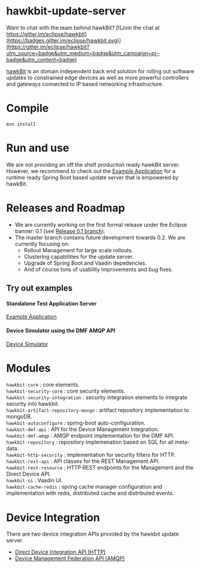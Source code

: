 # hawkbit-update-server

Want to chat with the team behind hawkBit? [![Join the chat at https://gitter.im/eclipse/hawkbit](https://badges.gitter.im/eclipse/hawkbit.svg)](https://gitter.im/eclipse/hawkbit?utm_source=badge&utm_medium=badge&utm_campaign=pr-badge&utm_content=badge)

[hawkBit](https://projects.eclipse.org/projects/iot.hawkbit) is an domain independent back end solution for rolling out software updates to constrained edge devices as well as more powerful controllers and gateways connected to IP based networking infrastructure.


# Compile
```
mvn install
```

# Run and use

We are not providing an off the shelf production ready hawkBit server. However, we recommend to check out the [Example Application](examples/hawkbit-example-app) for a runtime ready Spring Boot based update server that is empowered by hawkBit.

# Releases and Roadmap

* We are currently working on the first formal release under the Eclipse banner: 0.1 (see [Release 0.1 branch](https://github.com/eclipse/hawkbit/tree/release-train-0.1)).
* The master branch contains future development towards 0.2. We are currently focusing on:
  * Rollout Management for large scale rollouts.
  * Clustering capabilities for the update server.
  * Upgrade of Spring Boot and Vaadin depedencies.
  * And of course tons of usability improvements and bug fixes.


## Try out examples
#### Standalone Test Application Server
[Example Application](examples/hawkbit-example-app)
#### Device Simulator using the DMF AMQP API
[Device Simulator](examples/hawkbit-device-simulator)

# Modules
`hawkbit-core` : core elements.  
`hawkbit-security-core` : core security elements.  
`hawkbit-security-integration` : security integration elements to integrate security into hawkbit.  
`hawkbit-artifact-repository-mongo` : artifact repository implementation to mongoDB.    
`hawkbit-autoconfigure` : spring-boot auto-configuration.  
`hawkbit-dmf-api` : API for the Device Management Integration.  
`hawkbit-dmf-amqp` : AMQP endpoint implementation for the DMF API.  
`hawkbit-repository` : repository implemenation based on SQL for all meta-data.    
`hawkbit-http-security` : implementation for security filters for HTTP.    
`hawkbit-rest-api` : API classes for the REST Management API.  
`hawkbit-rest-resource` : HTTP REST endpoints for the Management and the Direct Device API.  
`hawkbit-ui` : Vaadin UI.  
`hawkbit-cache-redis` : spring cache manager configuration and implementation with redis, distributed cache and distributed events.


# Device Integration
There are two device integration APIs provided by the hawkbit update server.
* [Direct Device Integration API (HTTP)](DDIA.md)
* [Device Management Federation API (AMQP)](DMFA.md)
